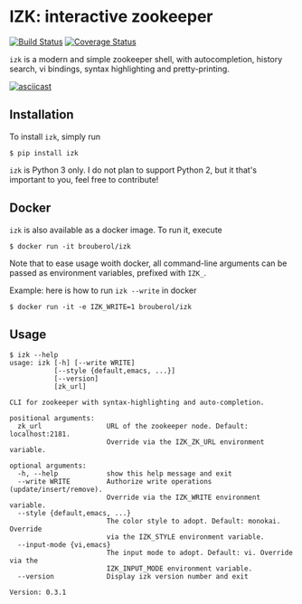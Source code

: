 # IZK: interactive zookeeper

[![Build Status](https://travis-ci.org/brouberol/izk.svg?branch=master)](https://travis-ci.org/brouberol/izk) [![Coverage Status](https://coveralls.io/repos/github/brouberol/izk/badge.svg?branch=brouberol%2Fcoverage)](https://coveralls.io/github/brouberol/izk?branch=brouberol%2Fcoverage)

`izk` is a modern and simple zookeeper shell, with autocompletion, history search, vi bindings, syntax highlighting and pretty-printing.

[![asciicast](https://asciinema.org/a/Cw1yNF3lu9Qkgqtg4n9jzvj54.png)](https://asciinema.org/a/Cw1yNF3lu9Qkgqtg4n9jzvj54?t=02)


## Installation

To install `izk`, simply run

```shell
$ pip install izk
```

`izk` is Python 3 only. I do not plan to support Python 2, but it that's important to you, feel free to contribute!

## Docker

`izk` is also available as a docker image. To run it, execute

```shell
$ docker run -it brouberol/izk
```

Note that to ease usage woith docker, all command-line arguments can be passed as environment variables, prefixed with `IZK_`.

Example: here is how to run `izk --write` in docker

```shell
$ docker run -it -e IZK_WRITE=1 brouberol/izk
```

## Usage

```
$ izk --help
usage: izk [-h] [--write WRITE]
           [--style {default,emacs, ...}]
           [--version]
           [zk_url]

CLI for zookeeper with syntax-highlighting and auto-completion.

positional arguments:
  zk_url                URL of the zookeeper node. Default: localhost:2181.
                        Override via the IZK_ZK_URL environment variable.

optional arguments:
  -h, --help            show this help message and exit
  --write WRITE         Authorize write operations (update/insert/remove).
                        Override via the IZK_WRITE environment variable.
  --style {default,emacs, ...}
                        The color style to adopt. Default: monokai. Override
                        via the IZK_STYLE environment variable.
  --input-mode {vi,emacs}
                        The input mode to adopt. Default: vi. Override via the
                        IZK_INPUT_MODE environment variable.
  --version             Display izk version number and exit

Version: 0.3.1
```
